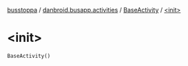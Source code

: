 [busstoppa](../../index.md) / [danbroid.busapp.activities](../index.md) / [BaseActivity](index.md) / [&lt;init&gt;](./-init-.md)

# &lt;init&gt;

`BaseActivity()`